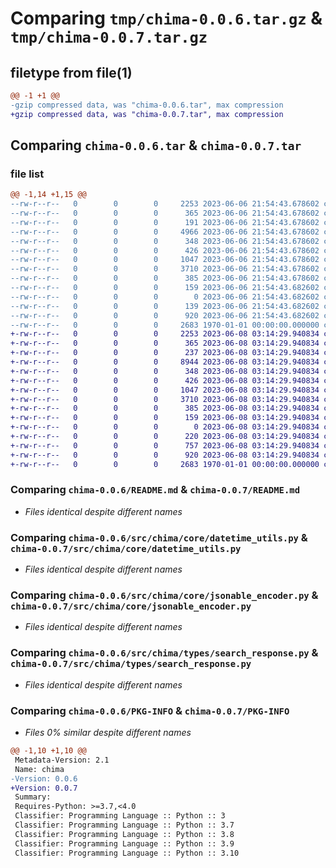 # Comparing `tmp/chima-0.0.6.tar.gz` & `tmp/chima-0.0.7.tar.gz`

## filetype from file(1)

```diff
@@ -1 +1 @@
-gzip compressed data, was "chima-0.0.6.tar", max compression
+gzip compressed data, was "chima-0.0.7.tar", max compression
```

## Comparing `chima-0.0.6.tar` & `chima-0.0.7.tar`

### file list

```diff
@@ -1,14 +1,15 @@
--rw-r--r--   0        0        0     2253 2023-06-06 21:54:43.678602 chima-0.0.6/README.md
--rw-r--r--   0        0        0      365 2023-06-06 21:54:43.678602 chima-0.0.6/pyproject.toml
--rw-r--r--   0        0        0      191 2023-06-06 21:54:43.678602 chima-0.0.6/src/chima/__init__.py
--rw-r--r--   0        0        0     4966 2023-06-06 21:54:43.678602 chima-0.0.6/src/chima/client.py
--rw-r--r--   0        0        0      348 2023-06-06 21:54:43.678602 chima-0.0.6/src/chima/core/__init__.py
--rw-r--r--   0        0        0      426 2023-06-06 21:54:43.678602 chima-0.0.6/src/chima/core/api_error.py
--rw-r--r--   0        0        0     1047 2023-06-06 21:54:43.678602 chima-0.0.6/src/chima/core/datetime_utils.py
--rw-r--r--   0        0        0     3710 2023-06-06 21:54:43.678602 chima-0.0.6/src/chima/core/jsonable_encoder.py
--rw-r--r--   0        0        0      385 2023-06-06 21:54:43.678602 chima-0.0.6/src/chima/core/remove_none_from_headers.py
--rw-r--r--   0        0        0      159 2023-06-06 21:54:43.682602 chima-0.0.6/src/chima/environment.py
--rw-r--r--   0        0        0        0 2023-06-06 21:54:43.682602 chima-0.0.6/src/chima/py.typed
--rw-r--r--   0        0        0      139 2023-06-06 21:54:43.682602 chima-0.0.6/src/chima/types/__init__.py
--rw-r--r--   0        0        0      920 2023-06-06 21:54:43.682602 chima-0.0.6/src/chima/types/search_response.py
--rw-r--r--   0        0        0     2683 1970-01-01 00:00:00.000000 chima-0.0.6/PKG-INFO
+-rw-r--r--   0        0        0     2253 2023-06-08 03:14:29.940834 chima-0.0.7/README.md
+-rw-r--r--   0        0        0      365 2023-06-08 03:14:29.940834 chima-0.0.7/pyproject.toml
+-rw-r--r--   0        0        0      237 2023-06-08 03:14:29.940834 chima-0.0.7/src/chima/__init__.py
+-rw-r--r--   0        0        0     8944 2023-06-08 03:14:29.940834 chima-0.0.7/src/chima/client.py
+-rw-r--r--   0        0        0      348 2023-06-08 03:14:29.940834 chima-0.0.7/src/chima/core/__init__.py
+-rw-r--r--   0        0        0      426 2023-06-08 03:14:29.940834 chima-0.0.7/src/chima/core/api_error.py
+-rw-r--r--   0        0        0     1047 2023-06-08 03:14:29.940834 chima-0.0.7/src/chima/core/datetime_utils.py
+-rw-r--r--   0        0        0     3710 2023-06-08 03:14:29.940834 chima-0.0.7/src/chima/core/jsonable_encoder.py
+-rw-r--r--   0        0        0      385 2023-06-08 03:14:29.940834 chima-0.0.7/src/chima/core/remove_none_from_headers.py
+-rw-r--r--   0        0        0      159 2023-06-08 03:14:29.940834 chima-0.0.7/src/chima/environment.py
+-rw-r--r--   0        0        0        0 2023-06-08 03:14:29.940834 chima-0.0.7/src/chima/py.typed
+-rw-r--r--   0        0        0      220 2023-06-08 03:14:29.940834 chima-0.0.7/src/chima/types/__init__.py
+-rw-r--r--   0        0        0      757 2023-06-08 03:14:29.940834 chima-0.0.7/src/chima/types/generate_text_response.py
+-rw-r--r--   0        0        0      920 2023-06-08 03:14:29.940834 chima-0.0.7/src/chima/types/search_response.py
+-rw-r--r--   0        0        0     2683 1970-01-01 00:00:00.000000 chima-0.0.7/PKG-INFO
```

### Comparing `chima-0.0.6/README.md` & `chima-0.0.7/README.md`

 * *Files identical despite different names*

### Comparing `chima-0.0.6/src/chima/core/datetime_utils.py` & `chima-0.0.7/src/chima/core/datetime_utils.py`

 * *Files identical despite different names*

### Comparing `chima-0.0.6/src/chima/core/jsonable_encoder.py` & `chima-0.0.7/src/chima/core/jsonable_encoder.py`

 * *Files identical despite different names*

### Comparing `chima-0.0.6/src/chima/types/search_response.py` & `chima-0.0.7/src/chima/types/search_response.py`

 * *Files identical despite different names*

### Comparing `chima-0.0.6/PKG-INFO` & `chima-0.0.7/PKG-INFO`

 * *Files 0% similar despite different names*

```diff
@@ -1,10 +1,10 @@
 Metadata-Version: 2.1
 Name: chima
-Version: 0.0.6
+Version: 0.0.7
 Summary: 
 Requires-Python: >=3.7,<4.0
 Classifier: Programming Language :: Python :: 3
 Classifier: Programming Language :: Python :: 3.7
 Classifier: Programming Language :: Python :: 3.8
 Classifier: Programming Language :: Python :: 3.9
 Classifier: Programming Language :: Python :: 3.10
```

